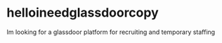 # helloineedglassdoorcopy
Im looking for a glassdoor platform for recruiting and temporary staffing
